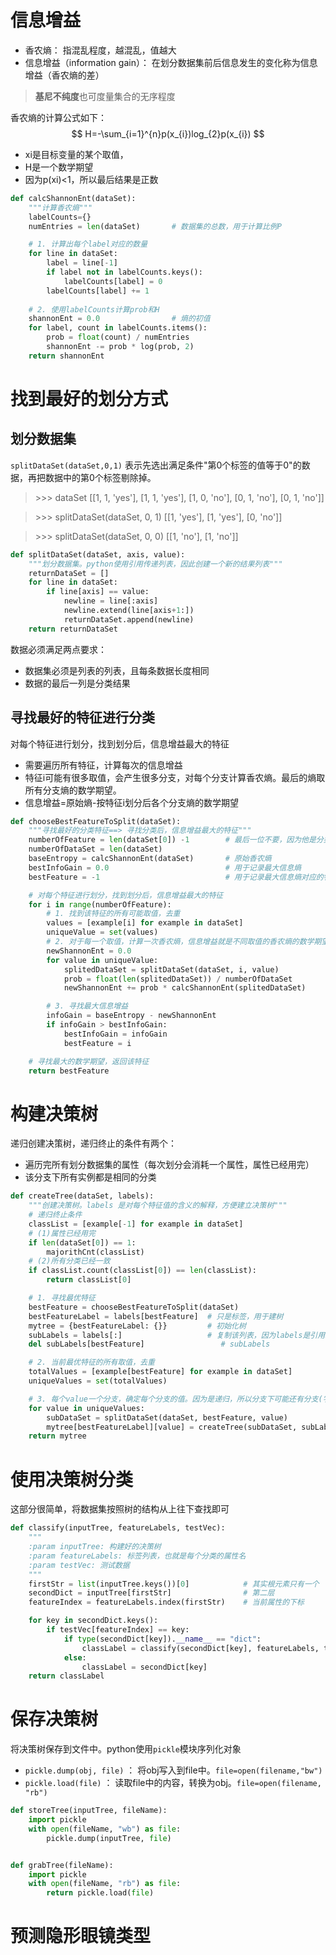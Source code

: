 # 信息增益
- 香农熵： 指混乱程度，越混乱，值越大
- 信息增益（information gain）： 在划分数据集前后信息发生的变化称为信息增益（香农熵的差）

> **基尼不纯度**也可度量集合的无序程度

香农熵的计算公式如下：
$$
H=-\sum_{i=1}^{n}p(x_{i})log_{2}p(x_{i})
$$

- xi是目标变量的某个取值，
- H是一个数学期望
- 因为p(xi)<1，所以最后结果是正数

```python
def calcShannonEnt(dataSet):
    """计算香农熵"""
    labelCounts={}
    numEntries = len(dataSet)       # 数据集的总数，用于计算比例P

    # 1. 计算出每个label对应的数量
    for line in dataSet:
        label = line[-1]
        if label not in labelCounts.keys():
            labelCounts[label] = 0
        labelCounts[label] += 1
	
	# 2. 使用labelCounts计算prob和H
    shannonEnt = 0.0                # 熵的初值
    for label, count in labelCounts.items():
        prob = float(count) / numEntries
        shannonEnt -= prob * log(prob, 2)
    return shannonEnt
```


# 找到最好的划分方式
## 划分数据集
`splitDataSet(dataSet,0,1)` 表示先选出满足条件"第0个标签的值等于0"的数据，再把数据中的第0个标签剔除掉。

> \>>> dataSet
> [[1, 1, 'yes'], [1, 1, 'yes'], [1, 0, 'no'], [0, 1, 'no'], [0, 1, 'no']]


> \>>> splitDataSet(dataSet, 0, 1)
> [[1, 'yes'], [1, 'yes'], [0, 'no']]


> \>>> splitDataSet(dataSet, 0, 0)
> [[1, 'no'], [1, 'no']]


```python
def splitDataSet(dataSet, axis, value):
    """划分数据集。python使用引用传递列表，因此创建一个新的结果列表"""
    returnDataSet = []
    for line in dataSet:
        if line[axis] == value:
            newline = line[:axis]
            newline.extend(line[axis+1:])
            returnDataSet.append(newline)
    return returnDataSet
```

数据必须满足两点要求：
- 数据集必须是列表的列表，且每条数据长度相同
- 数据的最后一列是分类结果


## 寻找最好的特征进行分类
对每个特征进行划分，找到划分后，信息增益最大的特征
- 需要遍历所有特征，计算每次的信息增益
- 特征i可能有很多取值，会产生很多分支，对每个分支计算香农熵。最后的熵取所有分支熵的数学期望。
- 信息增益=原始熵-按特征i划分后各个分支熵的数学期望

```python
def chooseBestFeatureToSplit(dataSet):
    """寻找最好的分类特征==> 寻找分类后，信息增益最大的特征"""
    numberOfFeature = len(dataSet[0]) -1        # 最后一位不要，因为他是分类结果
    numberOfDataSet = len(dataSet)
    baseEntropy = calcShannonEnt(dataSet)       # 原始香农熵
    bestInfoGain = 0.0                          # 用于记录最大信息熵
    bestFeature = -1                            # 用于记录最大信息熵对应的特征下标

    # 对每个特征进行划分，找到划分后，信息增益最大的特征
    for i in range(numberOfFeature):
        # 1. 找到该特征的所有可能取值，去重
        values = [example[i] for example in dataSet]
        uniqueValue = set(values)
        # 2. 对于每一个取值，计算一次香农熵，信息增益就是不同取值的香农熵的数学期望
        newShannonEnt = 0.0
        for value in uniqueValue:
            splitedDataSet = splitDataSet(dataSet, i, value)
            prob = float(len(splitedDataSet)) / numberOfDataSet
            newShannonEnt += prob * calcShannonEnt(splitedDataSet)

        # 3. 寻找最大信息增益
        infoGain = baseEntropy - newShannonEnt
        if infoGain > bestInfoGain:
            bestInfoGain = infoGain
            bestFeature = i

    # 寻找最大的数学期望，返回该特征
    return bestFeature
```

# 构建决策树
递归创建决策树，递归终止的条件有两个：
- 遍历完所有划分数据集的属性（每次划分会消耗一个属性，属性已经用完）
- 该分支下所有实例都是相同的分类

```python
def createTree(dataSet, labels):
    """创建决策树。labels 是对每个特征值的含义的解释，方便建立决策树"""
    # 递归终止条件
    classList = [example[-1] for example in dataSet]
    # (1)属性已经用完
    if len(dataSet[0]) == 1:
        majorithCnt(classList)
    # (2)所有分类已经一致
    if classList.count(classList[0]) == len(classList):
        return classList[0]

    # 1. 寻找最优特征
    bestFeature = chooseBestFeatureToSplit(dataSet)
    bestFeatureLabel = labels[bestFeature]  # 只是标签，用于建树
    mytree = {bestFeatureLabel: {}}         # 初始化树
    subLabels = labels[:]                   # 复制该列表，因为labels是引用。避免值被改变
    del subLabels[bestFeature]                 # subLabels

    # 2. 当前最优特征的所有取值，去重
    totalValues = [example[bestFeature] for example in dataSet]
    uniqueValues = set(totalValues)

    # 3. 每个value一个分支，确定每个分支的值。因为是递归，所以分支下可能还有分支(字典里可能嵌套字典)，如果该分支已经可以结束，则返回返回classList中的一个(分类结果)
    for value in uniqueValues:
        subDataSet = splitDataSet(dataSet, bestFeature, value)
        mytree[bestFeatureLabel][value] = createTree(subDataSet, subLabels)
    return mytree
```

# 使用决策树分类
这部分很简单，将数据集按照树的结构从上往下查找即可
```python
def classify(inputTree, featureLabels, testVec):
    """
    :param inputTree: 构建好的决策树
    :param featureLabels: 标签列表，也就是每个分类的属性名
    :param testVec: 测试数据
    """
    firstStr = list(inputTree.keys())[0]            # 其实根元素只有一个
    secondDict = inputTree[firstStr]                # 第二层
    featureIndex = featureLabels.index(firstStr)    # 当前属性的下标

    for key in secondDict.keys():
        if testVec[featureIndex] == key:
            if type(secondDict[key]).__name__ == "dict":
                classLabel = classify(secondDict[key], featureLabels, testVec)
            else:
                classLabel = secondDict[key]
    return classLabel
```

# 保存决策树
将决策树保存到文件中。python使用`pickle`模块序列化对象
- `pickle.dump(obj, file)` ： 将obj写入到file中。`file=open(filename,"bw")`
- `pickle.load(file)` ： 读取file中的内容，转换为obj。`file=open(filename, "rb")`

```python
def storeTree(inputTree, fileName):
    import pickle
    with open(fileName, "wb") as file:
        pickle.dump(inputTree, file)


def grabTree(fileName):
    import pickle
    with open(fileName, "rb") as file:
        return pickle.load(file)
```
# 预测隐形眼镜类型
